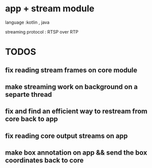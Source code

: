 # app + stream module

language :kotlin , java 

streaming protocol : RTSP over RTP

# TODOS

## fix reading stream frames on core module
## make streaming work on background on a separte thread 
## fix and find an efficient way to restream from core back to app
## fix reading core output streams on app 
## make box annotation on app && send the box coordinates back to core
